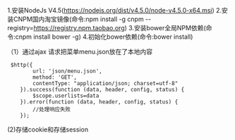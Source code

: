 1.安装NodeJs V4.5(https://nodejs.org/dist/v4.5.0/node-v4.5.0-x64.msi)
2.安装CNPM国内淘宝镜像(命令:npm install -g cnpm --registry=https://registry.npm.taobao.org)
3.安装bower全局NPM依赖(命令:cnpm install bower -g)
4.初始化bower依赖(命令:bower install)


（1）通过ajax 请求把菜单menu.json放在了本地内容
```
 $http({
        url: 'json/menu.json',
        method: 'GET',
        contentType: "application/json; charset=utf-8"
    }).success(function (data, header, config, status) {
        $scope.userlists=data
    }).error(function (data, header, config, status) {
        //处理响应失败
    });

```
(2)存储cookie和存储session